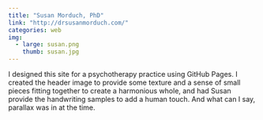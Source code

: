 ```yaml
---
title: "Susan Morduch, PhD"
link: "http://drsusanmorduch.com/"
categories: web
img:
  - large: susan.png
    thumb: susan.jpg
---
```


I designed this site for a psychotherapy practice using GitHub Pages. I created the header image to provide some texture and a sense of small pieces fitting together to create a harmonious whole, and had Susan provide the handwriting samples to add a human touch. And what can I say, parallax was in at the time.
